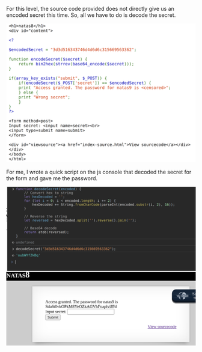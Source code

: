 For this level, the source code provided does not directly give us an encoded secret this time. So, all we have to do is decode the secret.

<img title="inspect html" alt="Alt text" src="image_resources/natas8_code.png">

For me, I wrote a quick script on the js console that decoded the secret for the form and gave me the password.

<img title="inspect html" alt="Alt text" src="image_resources/natas8_decode.png">

<img title="inspect html" alt="Alt text" src="image_resources/natas8_pass.png">